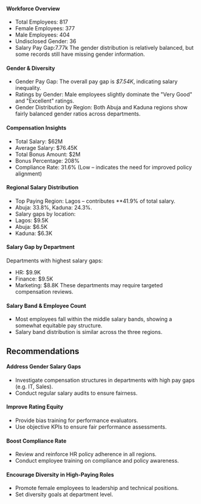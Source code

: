  ####  Workforce Overview
- Total Employees: 817
- Female Employees: 377
- Male Employees: 404
- Undisclosed Gender: 36
- Salary Pay Gap:7.77k
The gender distribution is relatively balanced, but some records still have missing gender information.
####  Gender & Diversity
- Gender Pay Gap: The overall pay gap is *$7.54K*, indicating salary inequality.
- Ratings by Gender: Male employees slightly dominate the "Very Good" and "Excellent" ratings.
- Gender Distribution by Region: Both Abuja and Kaduna regions show fairly balanced gender ratios across departments.
  
####  Compensation Insights
- Total Salary: $62M
- Average Salary: $76.45K
- Total Bonus Amount: $2M
- Bonus Percentage: 208%
- Compliance Rate: 31.6% (Low – indicates the need for improved policy alignment)
#### Regional Salary Distribution
- Top Paying Region: Lagos – contributes **41.9% of total salary.
- Abuja: 33.8%, Kaduna: 24.3%.
- Salary gaps by location:
 - Lagos: $9.5K
  - Abuja: $6.5K
  - Kaduna: $6.3K
  #### Salary Gap by Department
Departments with highest salary gaps:
- HR: $9.9K
- Finance: $9.5K
- Marketing: $8.8K
These departments may require targeted compensation reviews.
####  Salary Band & Employee Count
- Most employees fall within the middle salary bands, showing a somewhat equitable pay structure.
- Salary band distribution is similar across the three regions.

## Recommendations
 ####  Address Gender Salary Gaps
- Investigate compensation structures in departments with high pay gaps (e.g. IT, Sales).
- Conduct regular salary audits to ensure fairness.
#### Improve Rating Equity
- Provide bias training for performance evaluators.
- Use objective KPIs to ensure fair performance assessments.
####  Boost Compliance Rate
- Review and reinforce HR policy adherence in all regions.
- Conduct employee training on compliance and policy awareness.
#### Encourage Diversity in High-Paying Roles
- Promote female employees to leadership and technical positions.
- Set diversity goals at department level.




